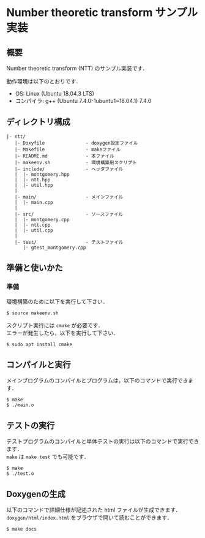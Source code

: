 # Number theoretic transform サンプル実装

## 概要

Number theoretic transform (NTT) のサンプル実装です．

動作環境は以下のとおりです．
* OS: Linux (Ubuntu 18.04.3 LTS)
* コンパイラ: g++ (Ubuntu 7.4.0-1ubuntu1~18.04.1) 7.4.0

## ディレクトリ構成

```
|- ntt/
   |- Doxyfile               - doxygen設定ファイル
   |- Makefile               - makeファイル
   |- README.md              - 本ファイル
   |- makeenv.sh             - 環境構築用スクリプト
   |- include/               - ヘッダファイル
   |  |- montgomery.hpp
   |  |- ntt.hpp
   |  |- util.hpp
   |
   |- main/                  - メインファイル
   |  |- main.cpp
   |
   |- src/                   - ソースファイル
   |  |- montgomery.cpp
   |  |- ntt.cpp
   |  |- util.cpp
   |
   |- test/                  - テストファイル
      |- gtest_montgomery.cpp
```

## 準備と使いかた

### 準備

環境構築のために以下を実行して下さい．

```
$ source makeenv.sh
```

スクリプト実行には `cmake` が必要です．    
エラーが発生したら，以下を実行して下さい．
```
$ sudo apt install cmake
```

## コンパイルと実行

メインプログラムのコンパイルとプログラムは，以下のコマンドで実行できます．

```
$ make
$ ./main.o
```

## テストの実行

テストプログラムのコンパイルと単体テストの実行は以下のコマンドで実行できます．    
`make` は `make test` でも可能です．

```
$ make 
$ ./test.o
```

## Doxygenの生成

以下のコマンドで詳細仕様が記述された html ファイルが生成できます．    
`doxygen/html/index.html` をブラウザで開いて読むことができます．

```
$ make docs
```

